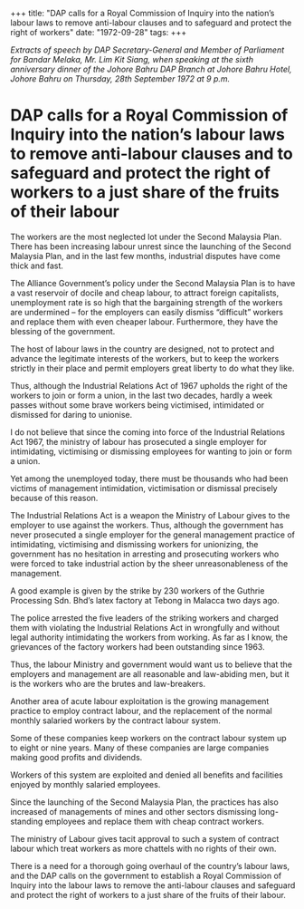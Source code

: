 +++ 
title: "DAP calls for a Royal Commission of Inquiry into the nation’s labour laws to remove anti-labour clauses and to safeguard and protect the right of workers"
date: "1972-09-28"
tags:
+++

_Extracts of speech by DAP Secretary-General and Member of Parliament for Bandar Melaka, Mr. Lim Kit Siang, when speaking at the sixth anniversary dinner of the Johore Bahru DAP Branch at Johore Bahru Hotel, Johore Bahru on Thursday, 28th September 1972 at 9 p.m._

# DAP calls for a Royal Commission of Inquiry into the nation’s labour laws to remove anti-labour clauses and to safeguard and protect the right of workers to a just share of the fruits of their labour

The workers are the most neglected lot under the Second Malaysia Plan. There has been increasing labour unrest since the launching of the Second Malaysia Plan, and in the last few months, industrial disputes have come thick and fast.</u>

The Alliance Government’s policy under the Second Malaysia Plan is to have a vast reservoir of docile and cheap labour, to attract foreign capitalists, unemployment rate is so high that the bargaining strength of the workers are undermined – for the employers can easily dismiss “difficult” workers and replace them with even cheaper labour. Furthermore, they have the blessing of the government.

The host of labour laws in the country are designed, not to protect and advance the legitimate interests of the workers, but to keep the workers strictly in their place and permit employers great liberty to do what they like.

Thus, although the Industrial Relations Act of 1967 upholds the right of the workers to join or form a union, in the last two decades, hardly a week passes without some brave workers being victimised, intimidated or dismissed for daring to unionise.

I do not believe that since the coming into force of the Industrial Relations Act 1967, the ministry of labour has prosecuted a single employer for intimidating, victimising or dismissing employees for wanting to join or form a union.

Yet among the unemployed today, there must be thousands who had been victims of management intimidation, victimisation or dismissal precisely because of this reason.

The Industrial Relations Act is a weapon the Ministry of Labour gives to the employer to use against the workers. Thus, although the government has never prosecuted a single employer for the general management practice of intimidating, victimising and dismissing workers for unionizing, the government has no hesitation in arresting and prosecuting workers who were forced to take industrial action by the sheer unreasonableness of the management.

A good example is given by the strike by 230 workers of the Guthrie Processing Sdn. Bhd’s latex factory at Tebong in Malacca two days ago.

The police arrested the five leaders of the striking workers and charged them with violating the Industrial Relations Act in wrongfully and without legal authority intimidating the workers from working. As far as I know, the grievances of the factory workers had been outstanding since 1963.

Thus, the labour Ministry and government would want us to believe that the employers and management are all reasonable and law-abiding men, but it is the workers who are the brutes and law-breakers.

Another area of acute labour exploitation is the growing management practice to employ contract labour, and the replacement of the normal monthly salaried workers by the contract labour system.

Some of these companies keep workers on the contract labour system up to eight or nine years. Many of these companies are large companies making good profits and dividends.

Workers of this system are exploited and denied all benefits and facilities enjoyed by monthly salaried employees.

Since the launching of the Second Malaysia Plan, the practices has also increased of managements of mines and other sectors dismissing long-standing employees and replace them with cheap contract workers.

The ministry of Labour gives tacit approval to such a system of contract labour which treat workers as more chattels with no rights of their own.

There is a need for a thorough going overhaul of the country’s labour laws, and the DAP calls on the government to establish a Royal Commission of Inquiry into the labour laws to remove the anti-labour clauses and safeguard and protect the right of workers to a just share of the fruits of their labour.
 
